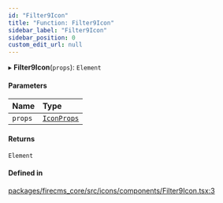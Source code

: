 ```yaml
---
id: "Filter9Icon"
title: "Function: Filter9Icon"
sidebar_label: "Filter9Icon"
sidebar_position: 0
custom_edit_url: null
---
```


▸ **Filter9Icon**(`props`): `Element`

#### Parameters

| Name | Type |
| :------ | :------ |
| `props` | [`IconProps`](../types/IconProps.md) |

#### Returns

`Element`

#### Defined in

[packages/firecms_core/src/icons/components/Filter9Icon.tsx:3](https://github.com/FireCMSco/firecms/blob/d45f3739/packages/firecms_core/src/icons/components/Filter9Icon.tsx#L3)
